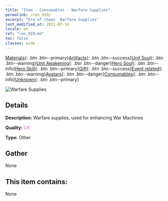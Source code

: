 ```yaml
---
title: "Item - Consumables - Warfare Supplies"
permalink: /con_919/
excerpt: "Era of Chaos  Warfare Supplies"
last_modified_at: 2021-07-14
locale: en
ref: "con_919.md"
toc: false
classes: wide
---
```

 [Materials](/Items/){: .btn .btn--primary}[Artifacts](/Items/Artifacts/){: .btn .btn--success}[Unit Soul](/Items/UnitSoul/){: .btn .btn--warning}[Unit Awakening](/Items/UnitAwakening/){: .btn .btn--danger}[Hero Soul](/Items/HeroSoul/){: .btn .btn--info}[Hero Skill](/Items/HeroSkill/){: .btn .btn--primary}[Gift](/Items/Gift/){: .btn .btn--success}[Event related](/Items/Events/){: .btn .btn--warning}[Avatars](/Items/Avatars/){: .btn .btn--danger}[Consumables](/Items/Consumables/){: .btn .btn--info}[Unknown](/Items/Unknown/){: .btn .btn--primary}

 ![Warfare Supplies](/images/t/i_40007.png)

## Details
 **Description:** Warfare supplies, used for enhancing War Machines

 **Quality:** <span style="color: #DA70D6">OK</span>

 **Type:** Other

## Gather

  None

## This item contains:

  None

